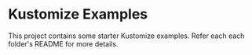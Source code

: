 # Kustomize Examples

This project contains some starter Kustomize examples. Refer each each folder's README for more details.
